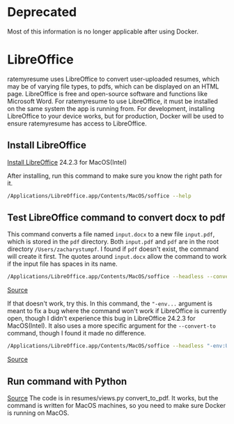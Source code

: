 # Deprecated
Most of this information is no longer applicable after using Docker.

# LibreOffice
ratemyresume uses LibreOffice to convert user-uploaded resumes, which may be of varying file types, to pdfs, which can be displayed on an HTML page. LibreOffice is free and open-source software and functions like Microsoft Word. For ratemyresume to use LibreOffice, it must be installed on the same system the app is running from. For development, installing LibreOffice to your device works, but for production, Docker will be used to ensure ratemyresume has access to LibreOffice.

## Install LibreOffice

[Install LibreOffice](https://www.libreoffice.org/download/download-libreoffice/) 24.2.3 for MacOS(Intel)

After installing, run this command to make sure you know the right path for it.

```sh
/Applications/LibreOffice.app/Contents/MacOS/soffice --help
```

## Test LibreOffice command to convert docx to pdf
This command converts a file named `input.docx` to a new file `input.pdf`, which is stored in the `pdf` directory. Both `input.pdf` and `pdf` are in the root directory `/Users/zacharystumpf`. I found if `pdf` doesn't exist, the command will create it first. The quotes around `input.docx` allow the command to work if the input file has spaces in its name.

```sh
/Applications/LibreOffice.app/Contents/MacOS/soffice --headless --convert-to pdf --outdir pdfs "input.docx"
```
[Source](https://tariknazorek.medium.com/convert-office-files-to-pdf-with-libreoffice-and-python-a70052121c44)

If that doesn't work, try this. In this command, the `"-env...` argument is meant to fix a bug where the command won't work if LibreOffice is currently open, though I didn't experience this bug in LibreOffice 24.2.3 for MacOS(Intel). It also uses a more specific argument for the `--convert-to` command, though I found it made no difference.

```sh
/Applications/LibreOffice.app/Contents/MacOS/soffice --headless "-env:UserInstallation=file:///tmp/LibreOffice_Conversion_${USER}" --convert-to pdf:writer_pdf_Export --outdir pdfs "worddoc.docx"
```
[Source](https://stackoverflow.com/a/30465397/22737945)

## Run command with Python
[Source](https://tariknazorek.medium.com/convert-office-files-to-pdf-with-libreoffice-and-python-a70052121c44)
The code is in resumes/views.py convert_to_pdf. It works, but the command is written for MacOS machines, so you need to make sure Docker is running on MacOS.